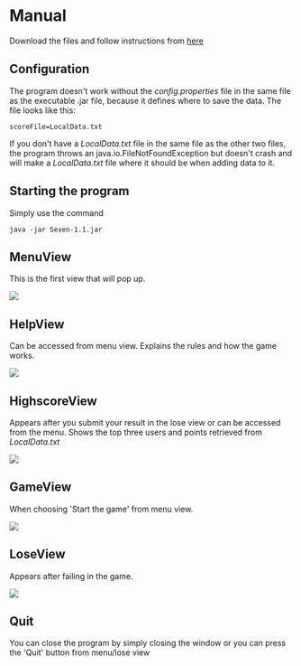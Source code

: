 # Manual
Download the files and follow instructions from [here](https://github.com/kettroni/otm-harjoitustyo/releases/tag/viikko6)  
## Configuration
The program doesn't work without the _config.properties_ file in the same file as the executable .jar file, because it defines where to save the data. 
The file looks like this:
```
scoreFile=LocalData.txt
```

If you don't have a _LocalData.txt_ file in the same file as the other two files, the program throws an java.io.FileNotFoundException but doesn't crash and will make a _LocalData.txt_ file where it should be when adding data to it.

## Starting the program
Simply use the command
```
java -jar Seven-1.1.jar
```

## MenuView
This is the first view that will pop up.

<img src="https://github.com/kettroni/otm-harjoitustyo/blob/master/Seven/Documentation/Pictures/MenuView.png">

## HelpView
Can be accessed from menu view.
Explains the rules and how the game works.

<img src="https://github.com/kettroni/otm-harjoitustyo/blob/master/Seven/Documentation/Pictures/HelpView.png">

## HighscoreView
Appears after you submit your result in the lose view or can be accessed from the menu.
Shows the top three users and points retrieved from _LocalData.txt_

<img src="https://github.com/kettroni/otm-harjoitustyo/blob/master/Seven/Documentation/Pictures/HighscoreView.png">

## GameView
When choosing 'Start the game' from menu view.

<img src="https://github.com/kettroni/otm-harjoitustyo/blob/master/Seven/Documentation/Pictures/GameView.png">

## LoseView
Appears after failing in the game.

<img src="https://github.com/kettroni/otm-harjoitustyo/blob/master/Seven/Documentation/Pictures/LoseView.png">

## Quit
You can close the program by simply closing the window or you can press the 'Quit' button from menu/lose view
